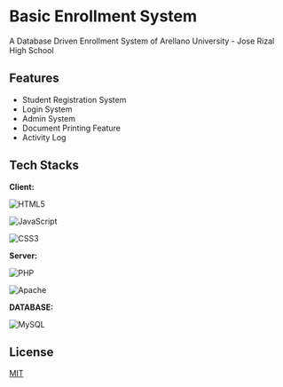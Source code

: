 
# Basic Enrollment System
A Database Driven Enrollment System of Arellano University - Jose Rizal High School





## Features

- Student Registration System
- Login System
- Admin System
- Document Printing Feature
- Activity Log


## Tech Stacks

**Client:** 

![HTML5](https://img.shields.io/badge/html5-%23E34F26.svg?style=for-the-badge&logo=html5&logoColor=white)

![JavaScript](https://img.shields.io/badge/javascript-%23323330.svg?style=for-the-badge&logo=javascript&logoColor=%23F7DF1E)

![CSS3](https://img.shields.io/badge/css3-%231572B6.svg?style=for-the-badge&logo=css3&logoColor=white)


**Server:** 

![PHP](https://img.shields.io/badge/php-%23777BB4.svg?style=for-the-badge&logo=php&logoColor=white)

![Apache](https://img.shields.io/badge/apache-%23D42029.svg?style=for-the-badge&logo=apache&logoColor=white)


**DATABASE:** 

![MySQL](https://img.shields.io/badge/mysql-%2300f.svg?style=for-the-badge&logo=mysql&logoColor=white)





## License

[MIT](https://choosealicense.com/licenses/mit/)
